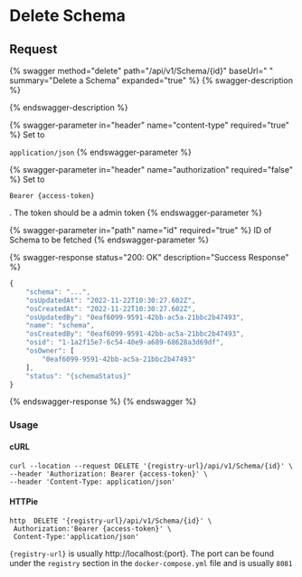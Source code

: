 # Delete Schema

## Request

{% swagger method="delete" path="/api/v1/Schema/{id}" baseUrl=" " summary="Delete a Schema" expanded="true" %}
{% swagger-description %}

{% endswagger-description %}

{% swagger-parameter in="header" name="content-type" required="true" %}
Set to 

`application/json`
{% endswagger-parameter %}

{% swagger-parameter in="header" name="authorization" required="false" %}
Set to 

`Bearer {access-token}`

 . The token should be a admin token
{% endswagger-parameter %}

{% swagger-parameter in="path" name="id" required="true" %}
ID of Schema to be fetched
{% endswagger-parameter %}

{% swagger-response status="200: OK" description="Success Response" %}
```javascript
{
    "schema": "...",
    "osUpdatedAt": "2022-11-22T10:30:27.602Z",
    "osCreatedAt": "2022-11-22T10:30:27.602Z",
    "osUpdatedBy": "0eaf6099-9591-42bb-ac5a-21bbc2b47493",
    "name": "schema",
    "osCreatedBy": "0eaf6099-9591-42bb-ac5a-21bbc2b47493",
    "osid": "1-1a2f15e7-6c54-40e9-a689-68628a3d69df",
    "osOwner": [
        "0eaf6099-9591-42bb-ac5a-21bbc2b47493"
    ],
    "status": "{schemaStatus}"
}
```
{% endswagger-response %}
{% endswagger %}

### Usage

#### cURL

```shell
curl --location --request DELETE '{registry-url}/api/v1/Schema/{id}' \
--header 'Authorization: Bearer {access-token}' \
--header 'Content-Type: application/json'
```

#### HTTPie

```
http  DELETE '{registry-url}/api/v1/Schema/{id}' \
 Authorization:'Bearer {access-token}' \
 Content-Type:'application/json'
```

`{registry-url}` is usually http://localhost:{port}. The port can be found under the `registry` section in the `docker-compose.yml` file and is usually `8081`
